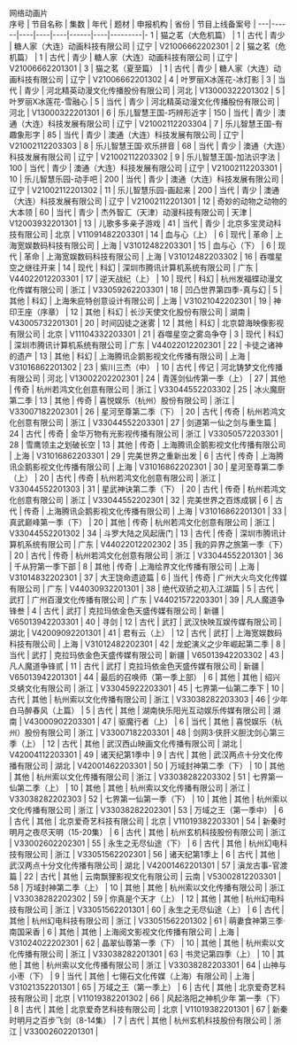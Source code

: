 网络动画片								
序号 | 节目名称 | 集数 | 年代 | 题材 | 申报机构 | 省份 | 节目上线备案号 | 
---|------|----|----|----|------|----|---------|-
1 | 猫之茗（大危机篇） | 1 | 古代 | 青少 | 糖人家（大连）动画科技有限公司 | 辽宁 | V21006662202301 | 
2 | 猫之茗（危机篇） | 1 | 古代 | 青少 | 糖人家（大连）动画科技有限公司 | 辽宁 | V21006662201301 | 
3 | 猫之茗（夏至篇） | 1 | 古代 | 青少 | 糖人家（大连）动画科技有限公司 | 辽宁 | V21006662201302 | 
4 | 叶罗丽X冰莲花-冰灯影 | 3 | 当代 | 青少 | 河北精英动漫文化传播股份有限公司 | 河北 | V13000322201302 | 
5 | 叶罗丽X冰莲花-雪融心 | 5 | 当代 | 青少 | 河北精英动漫文化传播股份有限公司 | 河北 | V13000322201301 | 
6 | 乐儿智慧王国-巧辨形近字 | 150 | 当代 | 青少 | 澳通（大连）科技发展有限公司 | 辽宁 | V21002112203304 | 
7 | 乐儿智慧王国-有趣象形字 | 85 | 当代 | 青少 | 澳通（大连）科技发展有限公司 | 辽宁 | V21002112203303 | 
8 | 乐儿智慧王国·欢乐拼音 | 68 | 当代 | 青少 | 澳通（大连）科技发展有限公司 | 辽宁 | V21002112203302 | 
9 | 乐儿智慧王国-加法识字法 | 100 | 当代 | 青少 | 澳通（大连）科技发展有限公司 | 辽宁 | V21002112203301 | 
10 | 乐儿智慧乐园-动手吧 | 200 | 当代 | 青少 | 澳通（大连）科技发展有限公司 | 辽宁 | V21002112201302 | 
11 | 乐儿智慧乐园-画起来 | 200 | 当代 | 青少 | 澳通（大连）科技发展有限公司 | 辽宁 | V21002112201301 | 
12 | 奇妙的动物之动物的大本领 | 60 | 当代 | 青少 | 杰外智汇（天津）动漫科技有限公司 | 天津 | V12003932201301 | 
13 | 儿歌多多亲子游戏 | 41 | 当代 | 青少 | 北京多宝灵动科技有限公司 | 北京 | V11091482203301 | 
14 | 血与心（上） | 6 | 现代 | 革命 | 上海宽娱数码科技有限公司 | 上海 | V31012482203301 | 
15 | 血与心（下） | 6 | 现代 | 革命 | 上海宽娱数码科技有限公司 | 上海 | V31012482203302 | 
16 | 吞噬星空之继往开来 | 14 | 现代 | 科幻 | 深圳市腾讯计算机系统有限公司 | 广东 | V44022012203301 | 
17 | 逆天战纪（上） | 10 | 现代 | 科幻 | 杭州发福蝶动漫文化传媒有限公司 | 浙江 | V33059262203301 | 
18 | 凹凸世界第四季-真与幻 | 5 | 其他 | 科幻 | 上海朱庇特创意设计有限公司 | 上海 | V31021042202301 | 
19 | 神印王座（序章） | 12 | 其他 | 科幻 | 长沙天使文化股份有限公司 | 湖南 | V43005732201301 | 
20 | 时间囚徒之迷雾 | 12 | 其他 | 科幻 | 北京碧海映像影视有限公司 | 北京 | V11104332203301 | 
21 | 吞噬星空之雾岛争夺 | 3 | 现代 | 科幻 | 深圳市腾讯计算机系统有限公司 | 广东 | V44022012202301 | 
22 | 卡徒之诸神的遗产 | 13 | 其他 | 科幻 | 上海腾讯企鹅影视文化传播有限公司 | 上海 | V31016862201302 | 
23 | 紫川三杰（中） | 10 | 古代 | 传记 | 河北铸梦文化传播有限公司 | 河北 | V13002202202301 | 
24 | 青莲剑仙传第一季（上） | 27 | 其他 | 传奇 | 杭州若鸿文化创意有限公司 | 浙江 | V33044552203302 | 
25 | 冰火魔厨第二季 | 13 | 其他 | 传奇 | 喜悦娱乐（杭州）股份有限公司 | 浙江 | V33007182202301 | 
26 | 星河至尊第二季（下） | 20 | 古代 | 传奇 | 杭州若鸿文化创意有限公司 | 浙江 | V33044552203301 | 
27 | 剑道第一仙之剑与重生篇 | 24 | 古代 | 传奇 | 金华万物有光影视传播有限公司 | 浙江 | V33050572203301 | 
28 | 雪鹰领主之划破长空 | 13 | 其他 | 传奇 | 上海腾讯企鹅影视文化传播有限公司 | 上海 | V31016862203301 | 
29 | 完美世界之重新出发 | 6 | 古代 | 传奇 | 上海腾讯企鹅影视文化传播有限公司 | 上海 | V31016862202301 | 
30 | 星河至尊第二季（上） | 20 | 古代 | 传奇 | 杭州若鸿文化创意有限公司 | 浙江 | V33044552201303 | 
31 | 星武神诀第二季（下） | 20 | 古代 | 传奇 | 杭州若鸿文化创意有限公司 | 浙江 | V33044552202301 | 
32 | 完美世界之百炼成钢 | 6 | 古代 | 传奇 | 上海腾讯企鹅影视文化传播有限公司 | 上海 | V31016862201301 | 
33 | 真武巅峰第一季（下） | 20 | 其他 | 传奇 | 杭州若鸿文化创意有限公司 | 浙江 | V33044552201302 | 
34 | 斗罗大陆之风起唐门 | 13 | 古代 | 传奇 | 深圳市腾讯计算机系统有限公司 | 广东 | V44022012202302 | 
35 | 我的异界之旅第一季（下） | 20 | 古代 | 传奇 | 杭州若鸿文化创意有限公司 | 浙江 | V33044552201301 | 
36 | 千从狩第一季下部 | 8 | 其他 | 传奇 | 上海绘界文化传播有限公司 | 上海 | V31014832202301 | 
37 | 大王饶命遗迹篇 | 6 | 当代 | 传奇 | 广州大火鸟文化传媒有限公司 | 广东 | V44030932201301 | 
38 | 绝代双骄之初入江湖篇 | 5 | 古代 | 武打 | 广州百漫文化传播有限公司 | 广东 | V44021572203301 | 
39 | 凡人魔道争锋叁 | 4 | 古代 | 武打 | 克拉玛依金色天盛传媒有限公司 | 新疆 | V65013942203301 | 
40 | 寻剑 | 12 | 古代 | 武打 | 武汉快映互娱传媒有限公司 | 湖北 | V42009092201301 | 
41 | 君有云（上） | 12 | 古代 | 武打 | 上海宽娱数码科技有限公司 | 上海 | V31012482202301 | 
42 | 龙蛇演义之少年崛起第二季 | 8 | 当代 | 武打 | 克拉玛依金色天盛传媒有限公司 | 新疆 | V65013942203302 | 
43 | 凡人魔道争锋贰 | 11 | 古代 | 武打 | 克拉玛依金色天盛传媒有限公司 | 新疆 | V65013942201301 | 
44 | 最后的召唤师（第一季上部） | 6 | 其他 | 其他 | 绍兴爻蜻文化有限公司 | 浙江 | V33045922203301 | 
45 | 七界第一仙第二季下 | 10 | 古代 | 其他 | 杭州索以文化传播有限公司 | 浙江 | V33038282203303 | 
46 | 少年白马醉春风（上篇） | 5 | 古代 | 其他 | 湖南快乐阳光互动娱乐传媒有限公司 | 湖南 | V43000902203301 | 
47 | 驱魔行者（上） | 6 | 当代 | 其他 | 喜悦娱乐（杭州）股份有限公司 | 浙江 | V33007182203301 | 
48 | 剑网3·侠肝义胆沈剑心第三季（上） | 12 | 古代 | 其他 | 武汉西山映画文化传播有限公司 | 湖北 | V42004112203301 | 
49 | 诸天纪第1季中 | 9 | 古代 | 其他 | 武汉两点十分文化传播有限公司 | 湖北 | V42001462203301 | 
50 | 万域封神第二季（下） | 10 | 其他 | 其他 | 杭州索以文化传播有限公司 | 浙江 | V33038282203302 | 
51 | 七界第一仙第二季（上） | 10 | 其他 | 其他 | 杭州索以文化传播有限公司 | 浙江 | V33038282202303 | 
52 | 七界第一仙第一季（下） | 10 | 其他 | 其他 | 杭州索以文化传播有限公司 | 浙江 | V33038282202301 | 
53 | 万域之王（第一季中） | 6 | 古代 | 其他 | 北京爱奇艺科技有限公司 | 北京 | V11019382203301 | 
54 | 新秦时明月之夜尽天明（15-20集） | 6 | 古代 | 其他 | 杭州玄机科技股份有限公司 | 浙江 | V33002602202301 | 
55 | 永生之无尽仙途（下） | 6 | 古代 | 其他 | 杭州幻电科技有限公司 | 浙江 | V33051562202301 | 
56 | 诸天纪第1季上 | 6 | 古代 | 其他 | 武汉两点十分文化传播有限公司 | 湖北 | V42001462201301 | 
57 | 滇龙古事-官渡篇 | 22 | 古代 | 其他 | 云南飘狸影视文化有限公司 | 云南 | V53002812203301 | 
58 | 万域封神第二季（上） | 10 | 其他 | 其他 | 杭州索以文化传播有限公司 | 浙江 | V33038282202302 | 
59 | 你真是个天才（上） | 12 | 其他 | 其他 | 杭州幻电科技有限公司 | 浙江 | V33051562201301 | 
60 | 永生之无尽仙途（上） | 6 | 古代 | 其他 | 杭州幻电科技有限公司 | 浙江 | V33051562201302 | 
61 | 萌妻食神第三季·南国采香 | 6 | 其他 | 其他 | 上海阅文影视文化传播有限公司 | 上海 | V31024022202301 | 
62 | 晶翠仙尊第一季（下） | 10 | 其他 | 其他 | 杭州索以文化传播有限公司 | 浙江 | V33038282201301 | 
63 | 书灵记第四季（上） | 10 | 其他 | 其他 | 杭州索以文化传播有限公司 | 浙江 | V33038282203301 | 
64 | 山神与小枣（下） | 9 | 当代 | 其他 | 七翎石文化传媒（上海）有限公司 | 上海 | V31021352201301 | 
65 | 万域之王（第一季上） | 6 | 古代 | 其他 | 北京爱奇艺科技有限公司 | 北京 | V11019382201302 | 
66 | 风起洛阳之神机少年 第一季（下） | 8 | 古代 | 其他 | 北京爱奇艺科技有限公司 | 北京 | V11019382201301 | 
67 | 新秦时明月之百步飞剑（8-14集） | 7 | 古代 | 其他 | 杭州玄机科技股份有限公司 | 浙江 | V33002602201301 | 
